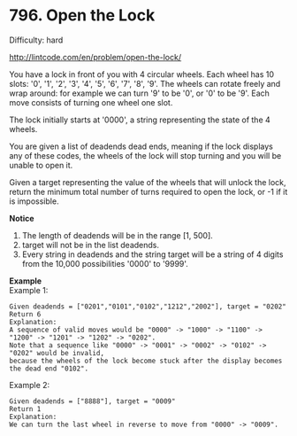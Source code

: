 # 796. Open the Lock

Difficulty: hard

http://lintcode.com/en/problem/open-the-lock/

You have a lock in front of you with 4 circular wheels. Each wheel has 10 slots: '0', '1', '2', '3', '4', '5', '6', '7', '8', '9'. The wheels can rotate freely and wrap around: for example we can turn '9' to be '0', or '0' to be '9'. Each move consists of turning one wheel one slot.

The lock initially starts at '0000', a string representing the state of the 4 wheels.

You are given a list of deadends dead ends, meaning if the lock displays any of these codes, the wheels of the lock will stop turning and you will be unable to open it.

Given a target representing the value of the wheels that will unlock the lock, return the minimum total number of turns required to open the lock, or -1 if it is impossible.

**Notice**  
1. The length of deadends will be in the range [1, 500].
2. target will not be in the list deadends.
3. Every string in deadends and the string target will be a string of 4 digits from the 10,000 possibilities '0000' to '9999'.

**Example**  
Example 1:
```
Given deadends = ["0201","0101","0102","1212","2002"], target = "0202"
Return 6
Explanation:
A sequence of valid moves would be "0000" -> "1000" -> "1100" -> "1200" -> "1201" -> "1202" -> "0202".
Note that a sequence like "0000" -> "0001" -> "0002" -> "0102" -> "0202" would be invalid,
because the wheels of the lock become stuck after the display becomes the dead end "0102".
```
Example 2:
```
Given deadends = ["8888"], target = "0009"
Return 1
Explanation:
We can turn the last wheel in reverse to move from "0000" -> "0009".
```
